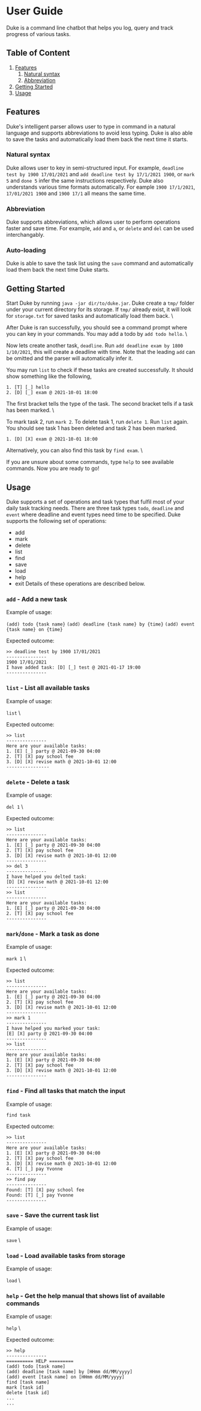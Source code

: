 # User Guide

Duke is a command line chatbot that helps you log, query and track progress of various tasks.

## Table of Content
1. [Features](#Features)
    1. [Natural syntax](#Natural-syntax)
    2. [Abbreviation](#Abbreviation)
2. [Getting Started](#Getting-Started)
3. [Usage](#Usage)

## Features 

Duke's intelligent parser allows user to type in command in a natural language 
and supports abbreviations to avoid less typing. Duke is also able to save the tasks and
automatically load them back the next time it starts.

### Natural syntax

Duke allows user to key in semi-structured input. For example, `deadline test by 1900 17/01/2021` and
`add deadline test by 17/1/2021 1900`, or `mark 5` and `done 5` infer the same instructions respectively.
Duke also understands various time formats automatically. For eample `1900 17/1/2021`, `17/01/2021 1900` 
and `1900 17/1` all means the same time.

### Abbreviation

Duke supports abbreviations, which allows user to perform operations faster and save time. For example,
`add` and `a`, or `delete` and `del` can be used interchangably.

### Auto-loading

Duke is able to save the task list using the `save` command and automatically load them back the next time 
Duke starts.


## Getting Started

Start Duke by running `java -jar dir/to/duke.jar`. Duke create a `tmp/` folder under your current directory
for its storage. If `tmp/` already exist, it will look for `storage.txt` for saved tasks and automatically 
load them back. \

After Duke is ran successfully, you should see a command prompt where you can key in your commands.
You may add a todo by `add todo hello`. \

Now lets create another task, `deadline`. Run `add deadline exam by 1800 1/10/2021`, this will create 
a deadline with time. Note that the leading `add` can be omitted and the parser will automatically infer it. 

You may run `list` to check if these tasks are created successfully. It should show something like the following,
```
1. [T] [_] hello
2. [D] [_] exam @ 2021-10-01 18:00
```
The first bracket tells the type of the task. The second bracket tells if a task has been marked. \

To mark task 2, run `mark 2`. To delete task 1, run `delete 1`. Run `list` again. You should see task 1 has been
deleted and task 2 has been marked.
```
1. [D] [X] exam @ 2021-10-01 18:00
```
Alternatively, you can also find this task by `find exam`. \

If you are unsure about some commands, type `help` to see available commands. Now you are ready to go!

## Usage

Duke supports a set of operations and task types that fulfil most of your daily task tracking needs. There
are three task types `todo`, `deadline` and `event` where deadline and event types need time to be specified.
Duke supports the following set of operations:
+ add
+ mark
+ delete
+ list
+ find
+ save
+ load
+ help
+ exit
Details of these operations are described below.

### `add` - Add a new task

Example of usage: 

`(add) todo {task name}` 
`(add) deadline {task name} by {time}` 
`(add) event {task name} on {time}` 

Expected outcome:

```
>> deadline test by 1900 17/01/2021
---------------
1900 17/01/2021
I have added task: [D] [_] test @ 2021-01-17 19:00
---------------
```


### `list` - List all available tasks

Example of usage: 

`list` \

Expected outcome:

```
>> list
---------------
Here are your available tasks:
1. [E] [_] party @ 2021-09-30 04:00
2. [T] [X] pay school fee
3. [D] [X] revise math @ 2021-10-01 12:00
----------------
```

### `delete` - Delete a task

Example of usage: 

`del 1` \

Expected outcome:

```
>> list
---------------
Here are your available tasks:
1. [E] [_] party @ 2021-09-30 04:00
2. [T] [X] pay school fee
3. [D] [X] revise math @ 2021-10-01 12:00
---------------
>> del 3
---------------
I have helped you delted task:
[D] [X] revise math @ 2021-10-01 12:00
---------------
>> list
---------------
Here are your available tasks:
1. [E] [_] party @ 2021-09-30 04:00
2. [T] [X] pay school fee
---------------
```

### `mark`/`done` - Mark a task as done

Example of usage: 

`mark 1` \

Expected outcome:

```
>> list
---------------
Here are your available tasks:
1. [E] [_] party @ 2021-09-30 04:00
2. [T] [X] pay school fee
3. [D] [X] revise math @ 2021-10-01 12:00
---------------
>> mark 1
---------------
I have helped you marked your task:
[E] [X] party @ 2021-09-30 04:00
---------------
>> list
---------------
Here are your available tasks:
1. [E] [X] party @ 2021-09-30 04:00
2. [T] [X] pay school fee
3. [D] [X] revise math @ 2021-10-01 12:00
---------------
```

### `find` - Find all tasks that match the input 

Example of usage: 

`find task` 

Expected outcome:

```
>> list
---------------
Here are your available tasks:
1. [E] [X] party @ 2021-09-30 04:00
2. [T] [X] pay school fee
3. [D] [X] revise math @ 2021-10-01 12:00
4. [T] [_] pay Yvonne
---------------
>> find pay
---------------
Found: [T] [X] pay school fee
Found: [T] [_] pay Yvonne
---------------
```

### `save` - Save the current task list

Example of usage: 

`save` \


### `load` - Load available tasks from storage

Example of usage: 

`load` \

### `help` - Get the help manual that shows list of available commands

Example of usage: 

`help` \

Expected outcome:

```
>> help
---------------
========== HELP =========
(add) todo [task name]
(add) deadline [task name] by [HHmm dd/MM/yyyy]
(add) event [task name] on [HHmm dd/MM/yyyy]
find [task name]
mark [task id]
delete [task id]
...
...
```
